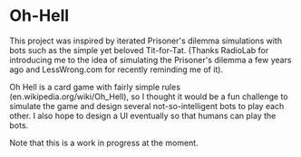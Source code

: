 Oh-Hell
=======

This project was inspired by iterated Prisoner's dilemma simulations with
bots such as the simple yet beloved Tit-for-Tat. (Thanks RadioLab for introducing me
to the idea of simulating the Prisoner's dilemma a few years ago and LessWrong.com 
for recently reminding me of it).

Oh Hell is a card game with fairly simple rules (en.wikipedia.org/wiki/Oh_Hell), 
so I thought it would be a fun challenge to simulate the game and 
design several not-so-intelligent bots to play each other. I also hope to design a UI 
eventually so that humans can play the bots.

Note that this is a work in progress at the moment.
